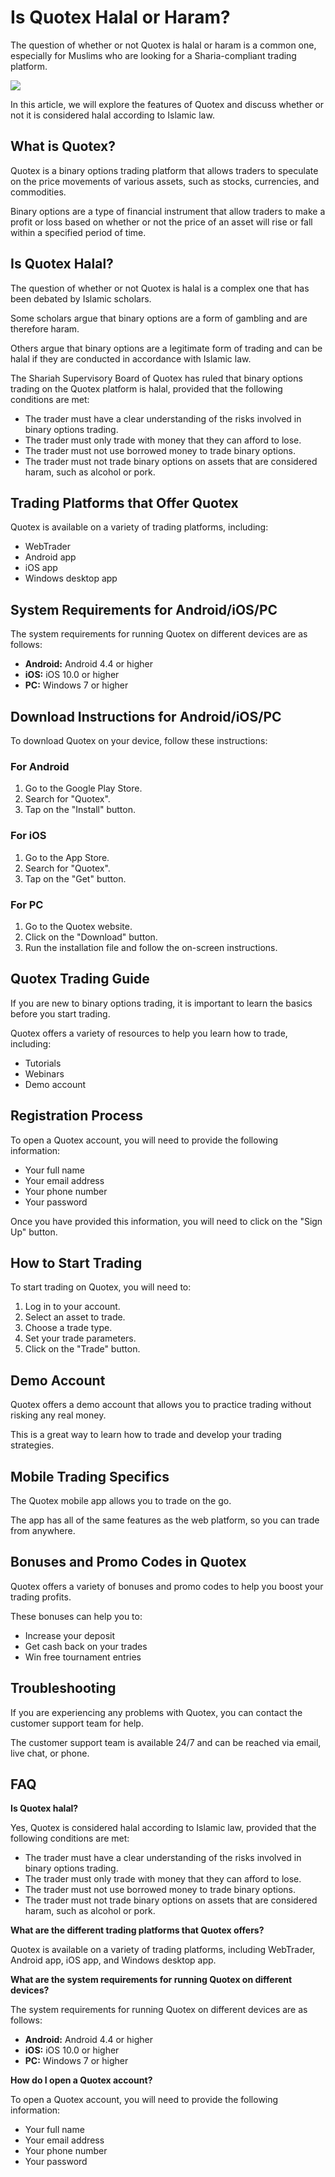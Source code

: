 # Is Quotex Halal or Haram?

The question of whether or not Quotex is halal or haram is a common one,
especially for Muslims who are looking for a Sharia-compliant trading
platform.

[![](https://static.quotex.io/files/4_en/300_250.jpg)](https://traff.sbs/brokerqxlid)

In this article, we will explore the features of Quotex and discuss
whether or not it is considered halal according to Islamic law.

## What is Quotex?

Quotex is a binary options trading platform that allows traders to
speculate on the price movements of various assets, such as stocks,
currencies, and commodities.

Binary options are a type of financial instrument that allow traders to
make a profit or loss based on whether or not the price of an asset will
rise or fall within a specified period of time.

## Is Quotex Halal?

The question of whether or not Quotex is halal is a complex one that has
been debated by Islamic scholars.

Some scholars argue that binary options are a form of gambling and are
therefore haram.

Others argue that binary options are a legitimate form of trading and
can be halal if they are conducted in accordance with Islamic law.

The Shariah Supervisory Board of Quotex has ruled that binary options
trading on the Quotex platform is halal, provided that the following
conditions are met:

-   The trader must have a clear understanding of the risks involved in
    binary options trading.
-   The trader must only trade with money that they can afford to lose.
-   The trader must not use borrowed money to trade binary options.
-   The trader must not trade binary options on assets that are
    considered haram, such as alcohol or pork.

## Trading Platforms that Offer Quotex

Quotex is available on a variety of trading platforms, including:

-   WebTrader
-   Android app
-   iOS app
-   Windows desktop app

## System Requirements for Android/iOS/PC

The system requirements for running Quotex on different devices are as
follows:

-   **Android:** Android 4.4 or higher
-   **iOS:** iOS 10.0 or higher
-   **PC:** Windows 7 or higher

## Download Instructions for Android/iOS/PC

To download Quotex on your device, follow these instructions:

### For Android

1.  Go to the Google Play Store.
2.  Search for "Quotex".
3.  Tap on the "Install" button.

### For iOS

1.  Go to the App Store.
2.  Search for "Quotex".
3.  Tap on the "Get" button.

### For PC

1.  Go to the Quotex website.
2.  Click on the "Download" button.
3.  Run the installation file and follow the on-screen instructions.

## Quotex Trading Guide

If you are new to binary options trading, it is important to learn the
basics before you start trading.

Quotex offers a variety of resources to help you learn how to trade,
including:

-   Tutorials
-   Webinars
-   Demo account

## Registration Process

To open a Quotex account, you will need to provide the following
information:

-   Your full name
-   Your email address
-   Your phone number
-   Your password

Once you have provided this information, you will need to click on the
"Sign Up" button.

## How to Start Trading

To start trading on Quotex, you will need to:

1.  Log in to your account.
2.  Select an asset to trade.
3.  Choose a trade type.
4.  Set your trade parameters.
5.  Click on the "Trade" button.

## Demo Account

Quotex offers a demo account that allows you to practice trading without
risking any real money.

This is a great way to learn how to trade and develop your trading
strategies.

## Mobile Trading Specifics

The Quotex mobile app allows you to trade on the go.

The app has all of the same features as the web platform, so you can
trade from anywhere.

## Bonuses and Promo Codes in Quotex

Quotex offers a variety of bonuses and promo codes to help you boost
your trading profits.

These bonuses can help you to:

-   Increase your deposit
-   Get cash back on your trades
-   Win free tournament entries

## Troubleshooting

If you are experiencing any problems with Quotex, you can contact the
customer support team for help.

The customer support team is available 24/7 and can be reached via
email, live chat, or phone.

## FAQ

**Is Quotex halal?**

Yes, Quotex is considered halal according to Islamic law, provided that
the following conditions are met:

-   The trader must have a clear understanding of the risks involved in
    binary options trading.
-   The trader must only trade with money that they can afford to lose.
-   The trader must not use borrowed money to trade binary options.
-   The trader must not trade binary options on assets that are
    considered haram, such as alcohol or pork.

**What are the different trading platforms that Quotex offers?**

Quotex is available on a variety of trading platforms, including
WebTrader, Android app, iOS app, and Windows desktop app.

**What are the system requirements for running Quotex on different
devices?**

The system requirements for running Quotex on different devices are as
follows:

-   **Android:** Android 4.4 or higher
-   **iOS:** iOS 10.0 or higher
-   **PC:** Windows 7 or higher

**How do I open a Quotex account?**

To open a Quotex account, you will need to provide the following
information:

-   Your full name
-   Your email address
-   Your phone number
-   Your password

